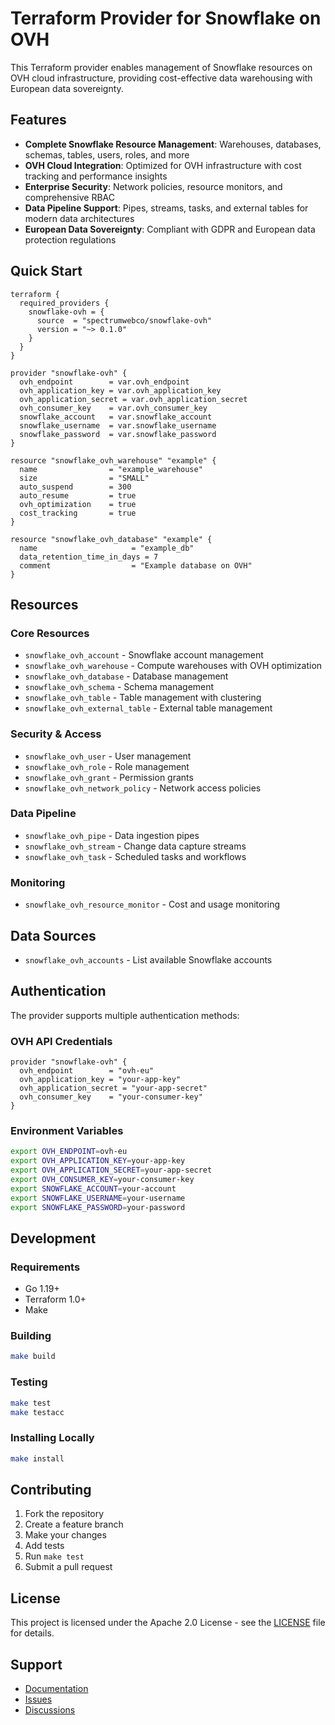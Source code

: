 # Terraform Provider for Snowflake on OVH

This Terraform provider enables management of Snowflake resources on OVH cloud infrastructure, providing cost-effective data warehousing with European data sovereignty.

## Features

- **Complete Snowflake Resource Management**: Warehouses, databases, schemas, tables, users, roles, and more
- **OVH Cloud Integration**: Optimized for OVH infrastructure with cost tracking and performance insights
- **Enterprise Security**: Network policies, resource monitors, and comprehensive RBAC
- **Data Pipeline Support**: Pipes, streams, tasks, and external tables for modern data architectures
- **European Data Sovereignty**: Compliant with GDPR and European data protection regulations

## Quick Start

```hcl
terraform {
  required_providers {
    snowflake-ovh = {
      source  = "spectrumwebco/snowflake-ovh"
      version = "~> 0.1.0"
    }
  }
}

provider "snowflake-ovh" {
  ovh_endpoint        = var.ovh_endpoint
  ovh_application_key = var.ovh_application_key
  ovh_application_secret = var.ovh_application_secret
  ovh_consumer_key    = var.ovh_consumer_key
  snowflake_account   = var.snowflake_account
  snowflake_username  = var.snowflake_username
  snowflake_password  = var.snowflake_password
}

resource "snowflake_ovh_warehouse" "example" {
  name                = "example_warehouse"
  size                = "SMALL"
  auto_suspend        = 300
  auto_resume         = true
  ovh_optimization    = true
  cost_tracking       = true
}

resource "snowflake_ovh_database" "example" {
  name                     = "example_db"
  data_retention_time_in_days = 7
  comment                  = "Example database on OVH"
}
```

## Resources

### Core Resources
- `snowflake_ovh_account` - Snowflake account management
- `snowflake_ovh_warehouse` - Compute warehouses with OVH optimization
- `snowflake_ovh_database` - Database management
- `snowflake_ovh_schema` - Schema management
- `snowflake_ovh_table` - Table management with clustering
- `snowflake_ovh_external_table` - External table management

### Security & Access
- `snowflake_ovh_user` - User management
- `snowflake_ovh_role` - Role management
- `snowflake_ovh_grant` - Permission grants
- `snowflake_ovh_network_policy` - Network access policies

### Data Pipeline
- `snowflake_ovh_pipe` - Data ingestion pipes
- `snowflake_ovh_stream` - Change data capture streams
- `snowflake_ovh_task` - Scheduled tasks and workflows

### Monitoring
- `snowflake_ovh_resource_monitor` - Cost and usage monitoring

## Data Sources

- `snowflake_ovh_accounts` - List available Snowflake accounts

## Authentication

The provider supports multiple authentication methods:

### OVH API Credentials
```hcl
provider "snowflake-ovh" {
  ovh_endpoint        = "ovh-eu"
  ovh_application_key = "your-app-key"
  ovh_application_secret = "your-app-secret"
  ovh_consumer_key    = "your-consumer-key"
}
```

### Environment Variables
```bash
export OVH_ENDPOINT=ovh-eu
export OVH_APPLICATION_KEY=your-app-key
export OVH_APPLICATION_SECRET=your-app-secret
export OVH_CONSUMER_KEY=your-consumer-key
export SNOWFLAKE_ACCOUNT=your-account
export SNOWFLAKE_USERNAME=your-username
export SNOWFLAKE_PASSWORD=your-password
```

## Development

### Requirements
- Go 1.19+
- Terraform 1.0+
- Make

### Building
```bash
make build
```

### Testing
```bash
make test
make testacc
```

### Installing Locally
```bash
make install
```

## Contributing

1. Fork the repository
2. Create a feature branch
3. Make your changes
4. Add tests
5. Run `make test`
6. Submit a pull request

## License

This project is licensed under the Apache 2.0 License - see the [LICENSE](LICENSE) file for details.

## Support

- [Documentation](https://registry.terraform.io/providers/spectrumwebco/snowflake-ovh/latest/docs)
- [Issues](https://github.com/spectrumwebco/terraform-provider-snowflake-ovh/issues)
- [Discussions](https://github.com/spectrumwebco/terraform-provider-snowflake-ovh/discussions)
